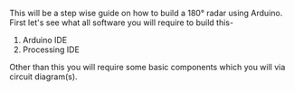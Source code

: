 This will be a step wise guide on how to build a 180° radar using Arduino.
First let's see what all software you will require to build this-
1. Arduino IDE
2. Processing IDE

Other than this you will require some basic components which you will via circuit diagram(s).
